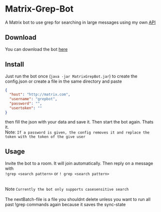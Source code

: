 # Matrix-Grep-Bot
A Matrix bot to use grep for searching in large messages using my own [API](https://github.com/JojiiOfficial/Matrix-ClientServer-API-java)

## Download

You can download the bot [here](https://jojii.de/files/matrix/bots/MatrixGrepBot.jar)

## Install
Just run the bot once (`java -jar MatrixGrepBot.jar`) to create the config.json or create a file in the same directory and paste

```json
{
  "host": "http://matrix.com",
  "username": "grepbot",
  "password": "",
  "usertoken": ""
}
```
then fill the json with your data and save it. Then start the bot again. Thats it.
<br>
Note: `If a password is given, the config removes it and replace the token with the token of the give user`

## Usage
Invite the bot to a room. It will join automatically. Then reply on a message with <br>`!grep <search pattern>` or `! grep <search pattern>` <br>
<br><br>Note `Currently the bot only supports casesensitive search`
<br><br>The nextBatch-file is a file you shouldnt delete unless you want to run all past !grep commands again because it saves the sync-state
